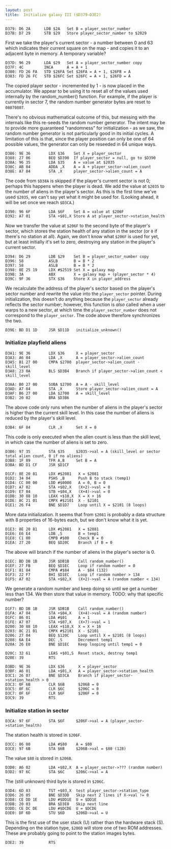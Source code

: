 ```yaml
---
layout: post
title:  Initialize galaxy III ($D379—D3E2)
---
```


```
D379: D6 2A      LDB $2A   Set B = player_sector_number
D37B: D7 29      STB $29   Store player_sector_number to $2029
```

First we take the player's current sector - a number between 0 and 63 which indicates their current square on the map - and copies it to an adjacent byte in memory. A temporary variable?

```
D37D: 96 29      LDA $29   Set A = player_sector_number copy
D37F: 4C         INCA      A = A + 1
D380: FD 26 FA   STD $26FA Set $26FA = A + 1, $26FB = A
D383: FD 26 FC   STD $26FC Set $26FC = A + 1, $26FD = A
```

The copied player sector - incremented by 1 - is now placed in the accumulator. We appear to be using it to reset all of the values used internally by the random_number() function. For example, if the player is currently in sector 7, the random number generator bytes are reset to `08070807`.

There's no obvious mathematical outcome of this, but messing with the internals like this re-seeds the random number generator. The intent may be to provide more guaranteed "randomness" for initialization - as we saw, the random number generator is not particularly good in its initial cycles. A limitation of this is that, since the player position can only be one of 64 possible values, the generator can only be reseeded in 64 unique ways.

```
D386: 9E 36        LDX $36    Set X = player_sector
D388: 27 06        BEQ $D390  If player_sector = null, go to $D390
D38A: 96 35        LDA $35    A = value at $2035
D38C: AB 84        ADDA ,X    A = A + player_sector->alien_count
D38E: A7 84        STA ,X     player_sector->alien_count = A
```

The code from `$D38A` is skipped if the player's current sector is not 0; perhaps this happens when the player is dead. We add the value at `$2035` to the number of aliens in the player's sector. As this is the first time we've used `$2035`, we can't say yet what it might be used for. (Looking ahead, it will be set once we reach `$D3CA`.)

```
D390: 96 6F        LDA $6F    Set A = value at $206F
D392: A7 01        STA +$01,X Store A at player_sector->station_health
```

Now we transfer the value at `$206F` to the second byte of the player's sector, which stores the station health of any station in the sector (or `0` if there's no station at all). Again, we don't know what `$206F` is used for yet, but at least initially it's set to zero, destroying any station in the player's current sector.

```
D394: D6 29        LDB $29    Set B = player_sector_number copy
D396: 58           ASLB       B = B * 2
D397: 58           ASLB       B = B * 2
D398: 8E 25 19     LDX #$2519 Set X = galaxy map
D39B: 3A           ABX        X = galaxy map + (player_sector * 4)
D39C: 9F 36        STX $36    Store X in player_address
```

We recalculate the address of the player's sector based on the player's sector number and rewrite the value into the `player_sector` pointer. During initialization, this doesn't do anything because the `player_sector` already reflects the sector number; however, this function is *also* called when a user warps to a new sector, at which time the `player_sector_number` does not correspond to the `player_sector`. The code above therefore synchronizes the two.

``` 
D39E: BD D1 1D     JSR $D11D   initialize_unknown()
```

### Initialize playfield aliens

```
D3A1: 9E 36        LDX $36     X = player_sector
D3A3: A6 84        LDA ,X      A = player_sector->alien_count
D3A5: B1 27 00     CMPA $2700  player_sector->alien_count - skill_level
D3A8: 23 0A        BLS $D3B4   Branch if player_sector->alien_count < skill_level
```

```
D3AA: B0 27 00     SUBA $2700  A = A - skill_level
D3AD: A7 84        STA ,X      Store player_sector->alien_count = A
D3AF: B6 27 00     LDA $2700   A = skill_level
D3B2: 20 02        BRA $D3B6   
```

The above code only runs when the number of aliens in the player's sector is higher than the current skill level. In this case the number of aliens is reduced by the player's skill level.

```
D3B4: 6F 84        CLR ,X      Set X = 0
```

This code is only executed when the alien count is less than the skill level, in which case the number of aliens is set to zero.

```
D3B6: 97 35        STA $35     $2035->val = A (skill_level or sector total alien count, 0 if no aliens)
D3B8: 1F 89        TFR A,B     Set B = A
D3BA: BD D1 CF     JSR $D1CF   
```

```
D1CF: 8E 20 81     LDX #$2081   X = $2081
D1D2: 34 04        PSHS ,B      Push B to stack (temp1)
D1D4: CC 00 00     LDD #$0000   A = 0, B = 0
D1D7: A7 02        STA +$02,X   (X+2)->val = 0
D1D9: E7 04        STB +$04,X   (X+4)->val = 0
D1DB: 30 88 10     LEAX +$10,X  X = X + 16
D1DE: 8C 21 01     CMPX #$2101  X - $2101
D1E1: 26 F4        BNE $D1D7    Loop until X = $2101 (8 loops)
```
More data initialization. It seems that from `$2081` is probably a data structure with 8 properties of 16-bytes each, but we don't know what it is yet.

```
D1E3: 8E 20 81     LDX #$2081   X = $2081
D1E6: E6 E4        LDB ,S       B = temp1
D1E8: C1 00        CMPB #$00    Check B = 0
D1EA: 27 20        BEQ $D20C    Branch if B = 0
```

The above will branch if the number of aliens in the player's sector is 0.

```
D1EC: BD DB 1B     JSR $DB1B    Call random_number()
D1EF: 27 FB        BEQ $D1EC    Loop if random number = 0
D1F1: 81 84        CMPA #$84    A - $84 (132)
D1F3: 22 F7        BHI $D1EC    Loop if random number > 134
D1F5: A7 02        STA +$02,X   (X+2)->val = A (random number < 134)
```

We generate a random number and keep doing so until we get a number less than 134. We then store that value in memory. TODO: why that specific number?

```
D1F7: BD DB 1B     JSR $DB1B    Call random_number()
D1FA: A7 04        STA +$04,X   (X+4)->val = A (random number)
D1FC: 86 01        LDA #$01     A = 1
D1FE: A7 07        STA +$07,X   (X+7)->val = 1
D200: 30 88 10     LEAX +$10,X  X = X + 16
D203: 8C 21 01     CMPX #$2101  X - $2101
D206: 27 04        BEQ $120C    Loop until X = $2101 (8 loops)
D208: 6A E4        DEC ,S       Decrement temp1
D20A: 26 E0        BNE $D1EC    Keep looping until temp1 = 0
```

```
D20C: 32 61        LEAS +$01,S  Reset stack, destroy temp1
D20E: 39           RTS
```

```
D3BD: 9E 36        LDX $36      X = player_sector
D3BF: A6 01        LDA +$01,X   A = player_sector->station_health
D3C1: 26 07        BNE $D3CA    Branch if player_sector->station_health > 0
D3C3: 0F 6B        CLR $6B      $206B = 0
D3C5: 0F 6C        CLR $6C      $206C = 0
D3C7: 0F 6F        CLR $6F      $206F = 0
D3C9: 39           RTS
```

### Initialize station in sector

```
D3CA: 97 6F        STA $6F     $206F->val = A (player_sector->station_health)
```

The station health is stored in `$206F`.

```
D3CC: 86 80        LDA #$80    A = $80
D3CE: 97 6B        STA $6B     $206B->val = $80 (128)
```

The value `$80`  is stored in `$206B`.

```
D3D0: A6 02        LDA +$02,X  A = player_sector->??? (random number)
D3D2: 97 6C        STA $6C     $206C->val = A
```

The (still unknown) third byte is stored in `$206C`.

```
D3D4: 6D 03        TST +$03,X  test player_sector->station_type
D3D6: 26 05        BNE $D3DD   Skip next 2 lines if X->val != 0
D3D8: CE DD 1E     LDU #$DD1E  U = $DD1E
D3DB: 20 03        BRA $D3E0   Skip next line
D3DD: CE DC DE     LDU #$DCDE  U = $DCDE
D3E0: DF 6D        STU $6D     $206D->val = U
```

This is the first use of the user stack (U) rather than the hardware stack (S). Depending on the station type, `$206D` will store one of two ROM addresses. These are probably going to point to the station images bytes.

```
D3E2: 39           RTS
```